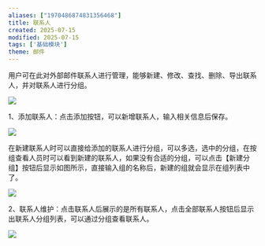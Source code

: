 ```yaml
---
aliases: ["1970486874831356468"]
title: 联系人
created: 2025-07-15
modified: 2025-07-15
tags: ['基础模块']
theme: 邮件
---
```


用户可在此对外部邮件联系人进行管理，能够新建、修改、查找、删除、导出联系人，并对联系人进行分组。

![](a2cb68417e0a9d2194b8486d3a4e659f.jpg)

1、添加联系人：点击添加按钮，可以新增联系人，输入相关信息后保存。

![](f009fe3d5510a5c44d71777011dfa7f3.jpg)

在新建联系人时可以直接给添加的联系人进行分组，可以多选，选中的分组，在按组查看人员时可以看到新建的联系人，如果没有合适的分组，可以点击【新建分组】按钮后显示如图所示，直接输入组的名称后，新建的组就会显示在组列表中了。

![](5acb64a633600cefe40380eb6bdc46f4.jpg)

2、联系人维护：点击联系人后展示的是所有联系人，点击全部联系人按钮后显示出联系人分组列表，可以通过分组查看联系人。

![](a97239c190ff66b005e5a4cbdfd3217a.jpg)